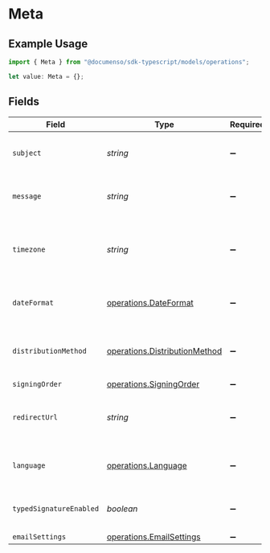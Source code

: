 # Meta

## Example Usage

```typescript
import { Meta } from "@documenso/sdk-typescript/models/operations";

let value: Meta = {};
```

## Fields

| Field                                                                                              | Type                                                                                               | Required                                                                                           | Description                                                                                        |
| -------------------------------------------------------------------------------------------------- | -------------------------------------------------------------------------------------------------- | -------------------------------------------------------------------------------------------------- | -------------------------------------------------------------------------------------------------- |
| `subject`                                                                                          | *string*                                                                                           | :heavy_minus_sign:                                                                                 | The subject of the email that will be sent to the recipients.                                      |
| `message`                                                                                          | *string*                                                                                           | :heavy_minus_sign:                                                                                 | The message of the email that will be sent to the recipients.                                      |
| `timezone`                                                                                         | *string*                                                                                           | :heavy_minus_sign:                                                                                 | The timezone to use for date fields and signing the document. Example Etc/UTC, Australia/Melbourne |
| `dateFormat`                                                                                       | [operations.DateFormat](../../models/operations/dateformat.md)                                     | :heavy_minus_sign:                                                                                 | The date format to use for date fields and signing the document.                                   |
| `distributionMethod`                                                                               | [operations.DistributionMethod](../../models/operations/distributionmethod.md)                     | :heavy_minus_sign:                                                                                 | The distribution method to use when sending the document to the recipients.                        |
| `signingOrder`                                                                                     | [operations.SigningOrder](../../models/operations/signingorder.md)                                 | :heavy_minus_sign:                                                                                 | N/A                                                                                                |
| `redirectUrl`                                                                                      | *string*                                                                                           | :heavy_minus_sign:                                                                                 | The URL to which the recipient should be redirected after signing the document.                    |
| `language`                                                                                         | [operations.Language](../../models/operations/language.md)                                         | :heavy_minus_sign:                                                                                 | The language to use for email communications with recipients.                                      |
| `typedSignatureEnabled`                                                                            | *boolean*                                                                                          | :heavy_minus_sign:                                                                                 | Whether to allow recipients to sign using a typed signature.                                       |
| `emailSettings`                                                                                    | [operations.EmailSettings](../../models/operations/emailsettings.md)                               | :heavy_minus_sign:                                                                                 | N/A                                                                                                |